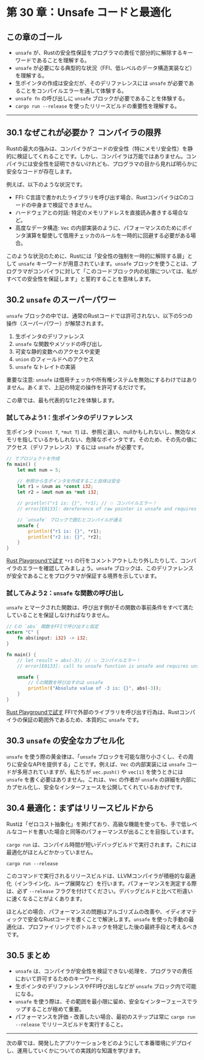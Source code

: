 # 第 30 章：Unsafe コードと最適化

## この章のゴール
- `unsafe` が、Rustの安全性保証をプログラマの責任で部分的に解除するキーワードであることを理解する。
- `unsafe` が必要になる典型的な状況（FFI、低レベルのデータ構造実装など）を理解する。
- 生ポインタの作成は安全だが、そのデリファレンスには `unsafe` が必要であることをコンパイルエラーを通して体験する。
- `unsafe fn` の呼び出しに `unsafe` ブロックが必要であることを体験する。
- `cargo run --release` を使ったリリースビルドの重要性を理解する。

---

## 30.1 なぜこれが必要か？ コンパイラの限界

Rustの最大の強みは、コンパイラがコードの安全性（特にメモリ安全性）を静的に検証してくれることです。しかし、コンパイラは万能ではありません。コンパイラには安全性を証明できないけれども、プログラマの目から見れば明らかに安全なコードが存在します。

例えば、以下のような状況です。
- FFI: C言語で書かれたライブラリを呼び出す場合、RustコンパイラはCのコードの中身まで検証できません。
- ハードウェアとの対話: 特定のメモリアドレスを直接読み書きする場合など。
- 高度なデータ構造: `Vec` の内部実装のように、パフォーマンスのためにポインタ演算を駆使して借用チェッカのルールを一時的に回避する必要がある場合。

このような状況のために、Rustには「安全性の強制を一時的に解除する扉」として `unsafe` キーワードが用意されています。`unsafe` ブロックを使うことは、プログラマがコンパイラに対して「このコードブロック内の処理については、私がすべての安全性を保証します」と誓約することを意味します。

## 30.2 `unsafe` のスーパーパワー

`unsafe` ブロックの中では、通常のRustコードでは許可されない、以下の5つの操作（スーパーパワー）が解禁されます。

1.  生ポインタのデリファレンス
2.  `unsafe` な関数やメソッドの呼び出し
3.  可変な静的変数へのアクセスや変更
4.  `union` のフィールドへのアクセス
5.  `unsafe` なトレイトの実装

重要な注意: `unsafe` は借用チェッカや所有権システムを無効にするわけではありません。あくまで、上記の特定の操作を許可するだけです。

この章では、最も代表的な1と2を体験します。

### 試してみよう1：生ポインタのデリファレンス

生ポインタ (`*const T`, `*mut T`) は、参照と違い、nullかもしれないし、無効なメモリを指しているかもしれない、危険なポインタです。そのため、その先の値にアクセス（デリファレンス）するには `unsafe` が必要です。

```rust
// でプロジェクトを作成
fn main() {
    let mut num = 5;

    // 参照から生ポインタを作成すること自体は安全
    let r1 = &num as *const i32;
    let r2 = &mut num as *mut i32;

    // println!("r1 is: {}", *r1); // 💥 コンパイルエラー！
    // error[E0133]: dereference of raw pointer is unsafe and requires unsafe function or block

    // `unsafe` ブロックで囲むとコンパイルが通る
    unsafe {
        println!("r1 is: {}", *r1);
        println!("r2 is: {}", *r2);
    }
}
```
[Rust Playgroundで試す](https://play.rust-lang.org/?version=stable&mode=debug&edition=2021&code=//%20cargo%20new%20unsafe-demo%20%E3%81%A7%E3%83%97%E3%83%AD%E3%82%B8%E3%82%A7%E3%82%AF%E3%83%88%E3%82%92%E4%BD%9C%E6%88%90%0Afn%20main%28%29%20%7B%0A%20%20%20%20let%20mut%20num%20%3D%205%3B%0A%0A%20%20%20%20//%20%E5%8F%82%E7%85%A7%E3%81%8B%E3%82%89%E7%94%9F%E3%83%9D%E3%82%A4%E3%83%B3%E3%82%BF%E3%82%92%E4%BD%9C%E6%88%90%E3%81%99%E3%82%8B%E3%81%93%E3%81%A8%E8%87%AA%E4%BD%93%E3%81%AF%E5%AE%89%E5%85%A8%0A%20%20%20%20let%20r1%20%3D%20%26num%20as%20%2Aconst%20i32%3B%0A%20%20%20%20let%20r2%20%3D%20%26mut%20num%20as%20%2Amut%20i32%3B%0A%0A%20%20%20%20//%20println%21%28%22r1%20is%3A%20%7B%7D%22%2C%20%2Ar1%29%3B%20//%20%F0%9F%92%A5%20%E3%82%B3%E3%83%B3%E3%83%91%E3%82%A4%E3%83%AB%E3%82%A8%E3%83%A9%E3%83%BC%EF%BC%81%0A%20%20%20%20//%20error%5BE0133%5D%3A%20dereference%20of%20raw%20pointer%20is%20unsafe%20and%20requires%20unsafe%20function%20or%20block%0A%0A%20%20%20%20//%20%60unsafe%60%20%E3%83%96%E3%83%AD%E3%83%83%E3%82%AF%E3%81%A7%E5%9B%B2%E3%82%80%E3%81%A8%E3%82%B3%E3%83%B3%E3%83%91%E3%82%A4%E3%83%AB%E3%81%8C%E9%80%9A%E3%82%8B%0A%20%20%20%20unsafe%20%7B%0A%20%20%20%20%20%20%20%20println%21%28%22r1%20is%3A%20%7B%7D%22%2C%20%2Ar1%29%3B%0A%20%20%20%20%20%20%20%20println%21%28%22r2%20is%3A%20%7B%7D%22%2C%20%2Ar2%29%3B%0A%20%20%20%20%7D%0A%7D)
`*r1` の行をコメントアウトしたり外したりして、コンパイラのエラーを確認してみましょう。`unsafe` ブロックは、このデリファレンスが安全であることをプログラマが保証する境界を示しています。

### 試してみよう2：`unsafe` な関数の呼び出し

`unsafe` とマークされた関数は、呼び出す側がその関数の事前条件をすべて満たしていることを保証しなければなりません。

```rust
// Cの `abs` 関数をFFIで呼び出すと仮定
extern "C" {
    fn abs(input: i32) -> i32;
}

fn main() {
    // let result = abs(-3); // 💥 コンパイルエラー！
    // error[E0133]: call to unsafe function is unsafe and requires unsafe function or block

    unsafe {
        // Cの関数を呼び出すのは unsafe
        println!("Absolute value of -3 is: {}", abs(-3));
    }
}
```
[Rust Playgroundで試す](https://play.rust-lang.org/?version=stable&mode=debug&edition=2021&code=//%20C%E3%81%AE%20%60abs%60%20%E9%96%A2%E6%95%B0%E3%82%92FFI%E3%81%A7%E5%91%BC%E3%81%B3%E5%87%BA%E3%81%99%E3%81%A8%E4%BB%AE%E5%AE%9A%0Aextern%20%22C%22%20%7B%0A%20%20%20%20fn%20abs%28input%3A%20i32%29%20-%3E%20i32%3B%0A%7D%0A%0Afn%20main%28%29%20%7B%0A%20%20%20%20//%20let%20result%20%3D%20abs%28-3%29%3B%20//%20%F0%9F%92%A5%20%E3%82%B3%E3%83%B3%E3%83%91%E3%82%A4%E3%83%AB%E3%82%A8%E3%83%A9%E3%83%BC%EF%BC%81%0A%20%20%20%20//%20error%5BE0133%5D%3A%20call%20to%20unsafe%20function%20is%20unsafe%20and%20requires%20unsafe%20function%20or%20block%0A%0A%20%20%20%20unsafe%20%7B%0A%20%20%20%20%20%20%20%20//%20C%E3%81%AE%E9%96%A2%E6%95%B0%E3%82%92%E5%91%BC%E3%81%B3%E5%87%BA%E3%81%99%E3%81%AE%E3%81%AF%20unsafe%0A%20%20%20%20%20%20%20%20println%21%28%22Absolute%20value%20of%20-3%20is%3A%20%7B%7D%22%2C%20abs%28-3%29%29%3B%0A%20%20%20%20%7D%0A%7D)
FFIで外部のライブラリを呼び出す行為は、Rustコンパイラの保証の範囲外であるため、本質的に `unsafe` です。

## 30.3 `unsafe` の安全なカプセル化

`unsafe` を使う際の黄金律は、「`unsafe` ブロックを可能な限り小さくし、その周りに安全なAPIを提供する」ことです。例えば、`Vec` の内部実装には `unsafe` コードが多用されていますが、私たちが `vec.push()` や `vec[i]` を使うときには `unsafe` を書く必要はありません。これは、`Vec` の作者が `unsafe` の詳細を内部にカプセル化し、安全なインターフェースを公開してくれているおかげです。

## 30.4 最適化：まずはリリースビルドから

Rustは「ゼロコスト抽象化」を掲げており、高級な機能を使っても、手で低レベルなコードを書いた場合と同等のパフォーマンスが出ることを目指しています。

`cargo run` は、コンパイル時間が短いデバッグビルドで実行されます。これには最適化がほとんどかかっていません。

`cargo run --release`

このコマンドで実行されるリリースビルドは、LLVMコンパイラが積極的な最適化（インライン化、ループ展開など）を行います。パフォーマンスを測定する際は、必ず `--release` フラグを付けてください。デバッグビルドと比べて桁違いに速くなることがよくあります。

ほとんどの場合、パフォーマンスの問題はアルゴリズムの改善や、イディオマティックで安全なRustコードを書くことで解決します。`unsafe` を使った手動の最適化は、プロファイリングでボトルネックを特定した後の最終手段と考えるべきです。

## 30.5 まとめ

- `unsafe` は、コンパイラが安全性を検証できない処理を、プログラマの責任において許可するためのキーワード。
- 生ポインタのデリファレンスやFFI呼び出しなどが `unsafe` ブロック内で可能になる。
- `unsafe` を使う際は、その範囲を最小限に留め、安全なインターフェースでラップすることが極めて重要。
- パフォーマンスを評価・改善したい場合、最初のステップは常に `cargo run --release` でリリースビルドを実行すること。

---

次の章では、開発したアプリケーションをどのようにして本番環境にデプロイし、運用していくかについての実践的な知識を学びます。
